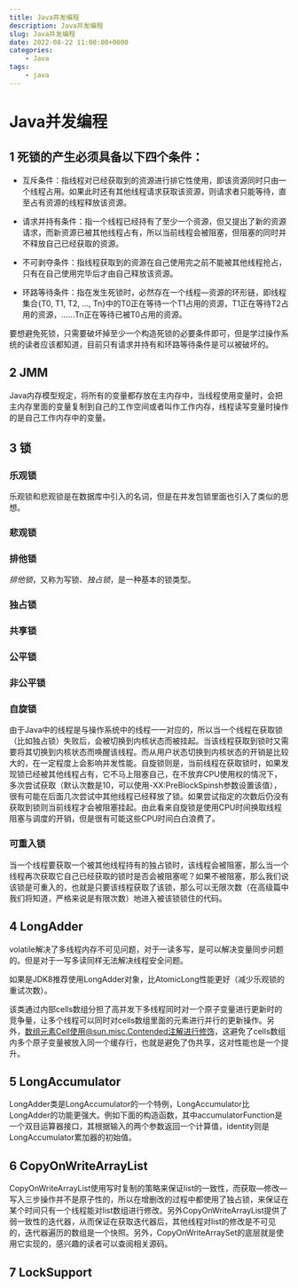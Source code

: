 ```yaml
---
title: Java并发编程
description: Java并发编程
slug: Java并发编程
date: 2022-08-22 11:00:00+0000
categories:
    - Java
tags:
    - java
---
```


# Java并发编程

## 1 死锁的产生必须具备以下四个条件：

- 互斥条件：指线程对已经获取到的资源进行排它性使用，即该资源同时只由一个线程占用。如果此时还有其他线程请求获取该资源，则请求者只能等待，直至占有资源的线程释放该资源。

- 请求并持有条件：指一个线程已经持有了至少一个资源，但又提出了新的资源请求，而新资源已被其他线程占有，所以当前线程会被阻塞，但阻塞的同时并不释放自己已经获取的资源。

- 不可剥夺条件：指线程获取到的资源在自己使用完之前不能被其他线程抢占，只有在自己使用完毕后才由自己释放该资源。

- 环路等待条件：指在发生死锁时，必然存在一个线程—资源的环形链，即线程集合{T0, T1, T2, …, Tn}中的T0正在等待一个T1占用的资源，T1正在等待T2占用的资源，……Tn正在等待已被T0占用的资源。

要想避免死锁，只需要破坏掉至少一个构造死锁的必要条件即可，但是学过操作系统的读者应该都知道，目前只有请求并持有和环路等待条件是可以被破坏的。

## 2 JMM

Java内存模型规定，将所有的变量都存放在主内存中，当线程使用变量时，会把主内存里面的变量复制到自己的工作空间或者叫作工作内存，线程读写变量时操作的是自己工作内存中的变量。

## 3 锁

### 乐观锁

乐观锁和悲观锁是在数据库中引入的名词，但是在并发包锁里面也引入了类似的思想。

### 悲观锁

### 排他锁

*排他锁*，又称为写锁、*独占锁*，是一种基本的锁类型。

### 独占锁

### 共享锁

### 公平锁

### 非公平锁

### 自旋锁

由于Java中的线程是与操作系统中的线程一一对应的，所以当一个线程在获取锁（比如独占锁）失败后，会被切换到内核状态而被挂起。当该线程获取到锁时又需要将其切换到内核状态而唤醒该线程。而从用户状态切换到内核状态的开销是比较大的，在一定程度上会影响并发性能。自旋锁则是，当前线程在获取锁时，如果发现锁已经被其他线程占有，它不马上阻塞自己，在不放弃CPU使用权的情况下，多次尝试获取（默认次数是10，可以使用-XX:PreBlockSpinsh参数设置该值），很有可能在后面几次尝试中其他线程已经释放了锁。如果尝试指定的次数后仍没有获取到锁则当前线程才会被阻塞挂起。由此看来自旋锁是使用CPU时间换取线程阻塞与调度的开销，但是很有可能这些CPU时间白白浪费了。

### 可重入锁

当一个线程要获取一个被其他线程持有的独占锁时，该线程会被阻塞，那么当一个线程再次获取它自己已经获取的锁时是否会被阻塞呢？如果不被阻塞，那么我们说该锁是可重入的，也就是只要该线程获取了该锁，那么可以无限次数（在高级篇中我们将知道，严格来说是有限次数）地进入被该锁锁住的代码。

## 4 LongAdder

volatile解决了多线程内存不可见问题，对于一读多写，是可以解决变量同步问题的。但是对于一写多读同样无法解决线程安全问题。

如果是JDK8推荐使用LongAdder对象，比AtomicLong性能更好（减少乐观锁的重试次数）。

该类通过内部cells数组分担了高并发下多线程同时对一个原子变量进行更新时的竞争量，让多个线程可以同时对cells数组里面的元素进行并行的更新操作。另外，数组元素Cell使用@sun.misc.Contended注解进行修饰，这避免了cells数组内多个原子变量被放入同一个缓存行，也就是避免了伪共享，这对性能也是一个提升。

## 5 LongAccumulator

LongAdder类是LongAccumulator的一个特例，LongAccumulator比LongAdder的功能更强大。例如下面的构造函数，其中accumulatorFunction是一个双目运算器接口，其根据输入的两个参数返回一个计算值，identity则是LongAccumulator累加器的初始值。

## 6 CopyOnWriteArrayList

CopyOnWriteArrayList使用写时复制的策略来保证list的一致性，而获取—修改—写入三步操作并不是原子性的，所以在增删改的过程中都使用了独占锁，来保证在某个时间只有一个线程能对list数组进行修改。另外CopyOnWriteArrayList提供了弱一致性的迭代器，从而保证在获取迭代器后，其他线程对list的修改是不可见的，迭代器遍历的数组是一个快照。另外，CopyOnWriteArraySet的底层就是使用它实现的，感兴趣的读者可以查阅相关源码。

## 7 LockSupport



